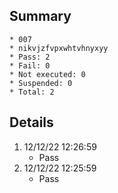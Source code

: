 ## Summary
	* 007
	* nikvjzfvpxwhtvhnyxyy
	* Pass: 2
	* Fail: 0
	* Not executed: 0
	* Suspended: 0
	* Total: 2
## Details
1. 12/12/22 12:26:59
	* Pass
2. 12/12/22 12:25:59
	* Pass
